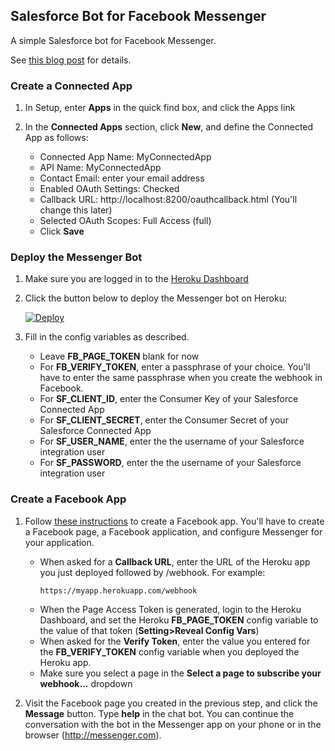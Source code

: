 ## Salesforce Bot for Facebook Messenger

A simple Salesforce bot for Facebook Messenger.

See [this blog post](http://coenraets.org/blog/2016/04/salesforce-bot-for-facebook-messenger/) for details.

### Create a Connected App

1. In Setup, enter **Apps** in the quick find box, and click the Apps link

1. In the **Connected Apps** section, click **New**, and define the Connected App as follows:

    - Connected App Name: MyConnectedApp
    - API Name: MyConnectedApp
    - Contact Email: enter your email address
    - Enabled OAuth Settings: Checked
    - Callback URL: http://localhost:8200/oauthcallback.html (You'll change this later)
    - Selected OAuth Scopes: Full Access (full)
    - Click **Save**

### Deploy the Messenger Bot

1. Make sure you are logged in to the [Heroku Dashboard](https://dashboard.heroku.com/)
1. Click the button below to deploy the Messenger bot on Heroku:

    [![Deploy](https://www.herokucdn.com/deploy/button.png)](https://heroku.com/deploy)

1. Fill in the config variables as described.

    - Leave **FB_PAGE_TOKEN** blank for now
    - For **FB_VERIFY_TOKEN**, enter a passphrase of your choice. You'll have to enter the same passphrase when you create the webhook in Facebook.
    - For **SF_CLIENT_ID**, enter the Consumer Key of your Salesforce Connected App
    - For **SF_CLIENT_SECRET**, enter the Consumer Secret of your Salesforce Connected App
    - For **SF_USER_NAME**, enter the the username of your Salesforce integration user
    - For **SF_PASSWORD**, enter the the username of your Salesforce integration user

### Create a Facebook App

1. Follow [these instructions](https://developers.facebook.com/docs/messenger-platform/quickstart) to create a Facebook app. You'll have to create a Facebook page, a Facebook application, and configure Messenger for your application.

    - When asked for a **Callback URL**, enter the URL of the Heroku app you just deployed followed by /webhook. For example:
        ```
        https://myapp.herokuapp.com/webhook
        ```
    - When the Page Access Token is generated, login to the Heroku Dashboard, and set the Heroku **FB_PAGE_TOKEN** config variable to the value of that token (**Setting>Reveal Config Vars**)
    - When asked for the **Verify Token**, enter the value you entered for the **FB_VERIFY_TOKEN** config variable when you deployed the Heroku app.
    - Make sure you select a page in the **Select a page to subscribe your webhook...** dropdown
    
1. Visit the Facebook page you created in the previous step, and click the **Message** button. Type **help** in the chat bot. You can continue the conversation with the bot in the Messenger app on your phone or in the browser (http://messenger.com).
